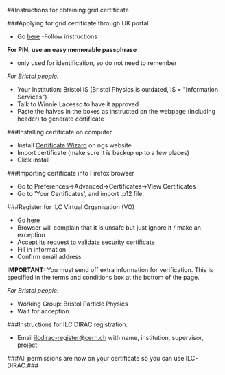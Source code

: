 ##Instructions for obtaining grid certificate

###Applying for grid certificate through UK portal
- Go [here](https://portal.ca.grid-support.ac.uk/caportal/)
-Follow instructions

<strong>For PIN, use an easy memorable passphrase</strong>
- only used for identification, so do not need to remember

*For Bristol people:*
- Your Institution: Bristol IS (Bristol Physics is outdated, IS = "Information Services")
- Talk to Winnie Lacesso to have it approved
- Paste the halves in the boxes as instructed on the webpage (including header) to generate certificate

###Installing certificate on computer
- Install [Certificate Wizard](http://www.ngs.ac.uk/ukca/certificates/certwizard) on ngs website
- Import certificate (make sure it is backup up to a few places)
- Click install

###Importing certificate into Firefox browser
- Go to Preferences->Advanced->Certificates->View Certificates
- Go to 'Your Certificates', and import .p12 file.

###Register for ILC Virtual Organisation (VO)

- Go [here](https://grid-voms.desy.de:8443/voms/ilc/register/start.action)
- Browser will complain that it is unsafe but just ignore it / make an exception
- Accept its request to validate security certificate
- Fill in information
- Confirm email address

<strong>IMPORTANT:</strong>
You must send off extra information for verification. This is specified in the terms and conditions box at the bottom of the page.

*For Bristol people:*
- Working Group: Bristol Particle Physics
- Wait for acception

###Instructions for ILC DIRAC registration:
- Email ilcdirac-register@cern.ch with name, institution, supervisor, project

###All permissions are now on your certificate so you can use ILC-DIRAC.###
